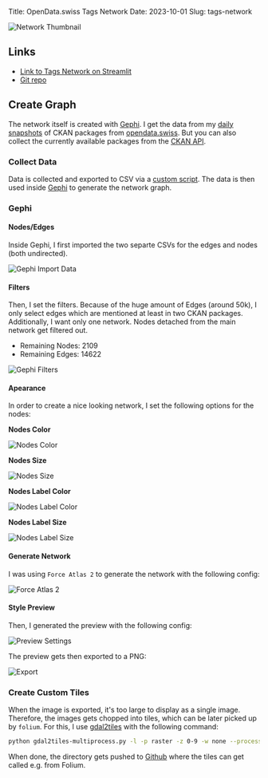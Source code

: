 Title: OpenData.swiss Tags Network
Date: 2023-10-01
Slug: tags-network

![Network Thumbnail](../images/tags_graph_thumbnail.png)

## Links
* [Link to Tags Network on Streamlit](https://opendata-swiss-tags.streamlit.app/)
* [Git repo](https://github.com/fbardos/opendata_swiss)

## Create Graph
The network itself is created with [Gephi](https://gephi.org/). I get the data from my [daily snapshots](https://github.com/fbardos/opendata_swiss/blob/6a89519950e15532bc79b68fbcc4e55c10f923cf/dag_opendata_swiss.py) of CKAN packages from [opendata.swiss](https://opendata.swiss). But you can also collect the currently available packages from the [CKAN API](https://handbook.opendata.swiss/de/content/nutzen/api-nutzen.html).

### Collect Data
Data is collected and exported to CSV via a [custom script](https://github.com/fbardos/opendata_swiss/blob/9640a78834170a4ec168411778c71e28972b7448/gephi/build_nodes_edges.py).
The data is then used inside [Gephi](https://gephi.org/) to generate the network graph.

### Gephi

#### Nodes/Edges
Inside Gephi, I first imported the two separte CSVs for the edges and nodes (both undirected).

![Gephi Import Data](../images/tags_graph_import_data.png)

#### Filters
Then, I set the filters. Because of the huge amount of Edges (around 50k), I only select edges which are mentioned at least in two CKAN packages. Additionally, I want only one network. Nodes detached from the main network get filtered out.

* Remaining Nodes: 2109
* Remaining Edges: 14622

![Gephi Filters](../images/tags_graph_filters.png)

#### Apearance
In order to create a nice looking network, I set the following options for the nodes:

**Nodes Color**

![Nodes Color](../images/tags_graph_nodes_color.png)

**Nodes Size**

![Nodes Size](../images/tags_graph_nodes_size.png)

**Nodes Label Color**

![Nodes Label Color](../images/tags_graph_nodes_label_color.png)

**Nodes Label Size**

![Nodes Label Size](../images/tags_graph_nodes_label_size.png)

#### Generate Network
I was using `Force Atlas 2` to generate the network with the following config:

![Force Atlas 2](../images/tags_graph_force_atlas_2.png)

#### Style Preview
Then, I generated the preview with the following config:

![Preview Settings](../images/tags_graph_preview_settings.png)

The preview gets then exported to a PNG:

![Export](../images/tags_graph_export.png)


### Create Custom Tiles
When the image is exported, it's too large to display as a single image. Therefore, the images gets chopped into tiles, which can be later picked up by `folium`.
For this, I use [gdal2tiles](https://gdal.org/programs/gdal2tiles.html) with the following command:

```bash
python gdal2tiles-multiprocess.py -l -p raster -z 0-9 -w none --processes=10 <path to png> <destination folder>
```

When done, the directory gets pushed to [Github](https://github.com/fbardos/opendata_swiss/tree/9640a78834170a4ec168411778c71e28972b7448/tags_network) where the tiles can get called e.g. from Folium.

